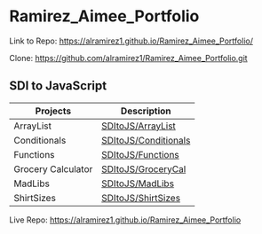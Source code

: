 # Ramirez_Aimee_Portfolio

Link to Repo: <https://alramirez1.github.io/Ramirez_Aimee_Portfolio/>

Clone: <https://github.com/alramirez1/Ramirez_Aimee_Portfolio.git>

## SDI to JavaScript

| Projects | Description |
| ----------- | ----------- |
| ArrayList | [SDItoJS/ArrayList](./SDItoJS/ArrayList)|
| Conditionals | [SDItoJS/Conditionals](./SDItoJS/Conditionals)|
| Functions | [SDItoJS/Functions](./SDItoJS/Functions)|
| Grocery Calculator| [SDItoJS/GroceryCal](./SDItoJS/GroceryCal)|
| MadLibs | [SDItoJS/MadLibs](./SDItoJS/MadLibs)|
| ShirtSizes | [SDItoJS/ShirtSizes](./SDItoJS/ShirtSizes)|

Live Repo: <https://alramirez1.github.io/Ramirez_Aimee_Portfolio>

